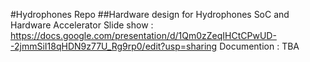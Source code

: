 #Hydrophones Repo
##Hardware design for Hydrophones SoC and Hardware Accelerator
Slide show : https://docs.google.com/presentation/d/1Qm0zZeqIHCtCPwUD--2jmmSiI18qHDN9z77U_Rg9rp0/edit?usp=sharing
Documention : TBA


